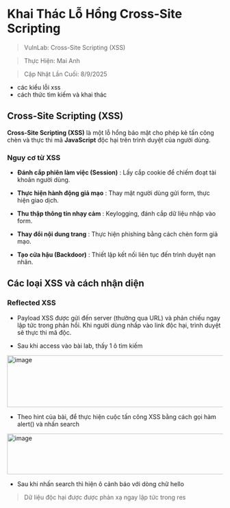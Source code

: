 # Khai Thác Lỗ Hổng Cross-Site Scripting

> VulnLab: Cross-Site Scripting (XSS)

> Thực Hiện: Mai Anh

> Cập Nhật Lần Cuối: 8/9/2025


- các kiểu lỗi xss
- cách thức tìm kiếm và khai thác


## Cross-Site Scripting (XSS)

**Cross-Site Scripting (XSS)** là một lỗ hổng bảo mật cho phép kẻ tấn công chèn và thực thi mã **JavaScript** độc hại trên trình duyệt của người dùng.

### Nguy cơ từ XSS
- **Đánh cắp phiên làm việc (Session)**  : Lấy cắp cookie để chiếm đoạt tài khoản người dùng.  

- **Thực hiện hành động giả mạo**  : Thay mặt người dùng gửi form, thực hiện giao dịch.  

- **Thu thập thông tin nhạy cảm**  : Keylogging, đánh cắp dữ liệu nhập vào form.  

- **Thay đổi nội dung trang**  : Thực hiện phishing bằng cách chèn form giả mạo.  

- **Tạo cửa hậu (Backdoor)**  : Thiết lập kết nối liên tục đến trình duyệt nạn nhân.  

## Các loại XSS và cách nhận diện

### Reflected XSS

-  Payload XSS được gửi đến server (thường qua URL) và phản chiếu ngay lập tức trong phản hồi. Khi người dùng nhấp vào link độc hại, trình duyệt sẽ thực thi mã độc.

- Sau khi access vào bài lab, thấy 1 ô tìm kiếm
<img width="908" height="121" alt="image" src="https://github.com/user-attachments/assets/b6d53d4a-80de-4cb9-a644-95ac2ac4e402" />

- Theo hint của bài, để thực hiện cuộc tấn công XSS bằng cách gọi hàm alert() và nhấn search

<img width="878" height="95" alt="image" src="https://github.com/user-attachments/assets/0aa5fb76-d054-46fd-bc88-eefd3e7a46a1" />

- Sau khi nhấn search thì hiện ô cảnh báo với dòng chữ hello

> Dữ liệu độc hại được được phản xạ ngay lập  tức trong res



